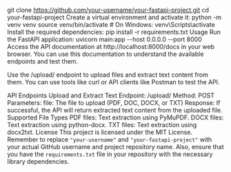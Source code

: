 git clone https://github.com/your-username/your-fastapi-project.git
cd your-fastapi-project
Create a virtual environment and activate it:
python -m venv venv
source venv/bin/activate   # On Windows: venv\Scripts\activate
Install the required dependencies:
pip install -r requirements.txt
Usage
Run the FastAPI application:
uvicorn main:app --host 0.0.0.0 --port 8000
Access the API documentation at http://localhost:8000/docs in your web browser. You can use this documentation to understand the available endpoints and test them.

Use the /upload/ endpoint to upload files and extract text content from them. You can use tools like curl or API clients like Postman to test the API.

API Endpoints
Upload and Extract Text
Endpoint: /upload/
Method: POST
Parameters:
file: The file to upload (PDF, DOC, DOCX, or TXT)
Response:
If successful, the API will return extracted text content from the uploaded file.
Supported File Types
PDF files: Text extraction using PyMuPDF.
DOCX files: Text extraction using python-docx.
TXT files: Text extraction using docx2txt.
License
This project is licensed under the MIT License.
Remember to replace `"your-username"` and `"your-fastapi-project"` with your actual GitHub username and project repository name. Also, ensure that you have the `requirements.txt` file in your repository with the necessary library dependencies.
